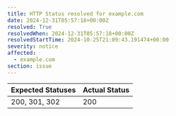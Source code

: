```yaml
---
title: HTTP Status resolved for example.com
date: 2024-12-31T05:57:18+00:00Z
resolved: True
resolvedWhen: 2024-12-31T05:57:18+00:00Z
resolvedStartTime: 2024-10-25T21:09:43.191474+00:00
severity: notice
affected:
  - example.com
section: issue
---
```


| Expected Statuses | Actual Status  |
|-------------------|----------------|
| 200, 301, 302 | 200 |
